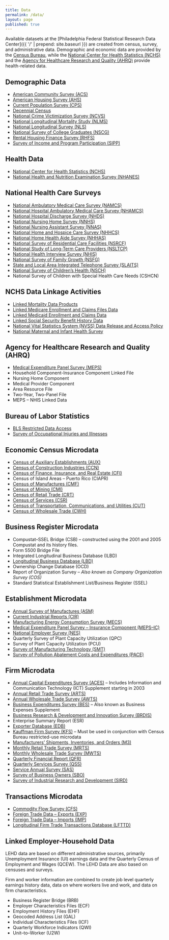 ```yaml
---
title: Data
permalink: /data/
layout: page
published: true
---
```



Available datasets at the [Philadelphia Federal Statistical Research Data Center]({{ '/' | prepend: site.baseurl }}) are created from census, survey, and administrative data. Demographic and economic data are provided by the [Census Bureau](https://www.census.gov/about/adrm/fsrdc/about/available_data.html), while the [National Center for Health Statistics (NCHS)](http://www.cdc.gov/rdc/b1datatype/dt100.htm) and the [Agency for Healthcare Research and Quality (AHRQ)](http://meps.ahrq.gov/mepsweb/data_stats/onsite_datacenter.jsp) provide health-related data.


## Demographic Data

- [American Community Survey (ACS)](https://www.census.gov/acs/www/)
- [American Housing Survey (AHS)](https://www.census.gov/programs-surveys/ahs/)
- [Current Population Survey (CPS)](https://www.census.gov/cps/)
- [Decennial Census](https://www.census.gov/cps/)
- [National Crime Victimization Survey (NCVS)](http://bjs.ojp.usdoj.gov/index.cfm?ty=dcdetail&iid=245)
- [National Longitudinal Mortality Study (NLMS)](https://www.census.gov/did/www/nlms/)
- [National Longitudinal Survey (NLS)](https://www.nlsinfo.org/investigator/pages/login.jsp)
- [National Survey of College Graduates (NSCG)](http://www.nsf.gov/statistics/srvygrads/)
- [Rental Housing Finance Survey (RHFS)](https://bhs.econ.census.gov/bhs/rhfs/about.html)
- [Survey of Income and Program Participation (SIPP)](https://www.census.gov/sipp/)

## Health Data

- [National Center for Health Statistics (NCHS)](http://cdc.gov/nchs)
- [National Health and Nutrition Examination Survey (NHANES)](http://www.cdc.gov/rdc/B1dataType/dt1222.htm)

## National Health Care Surveys

- [National Ambulatory Medical Care Survey (NAMCS)](http://www.cdc.gov/rdc/B1DataType/Dt1224a.htm)
- [National Hospital Ambulatory Medical Care Survey (NHAMCS)](http://www.cdc.gov/rdc/B1DataType/Dt1224a.htm)
- [National Hospital Discharge Survey (NHDS)](http://www.cdc.gov/rdc/B1dataType/Dt1224b.htm)
- [National Nursing Home Survey (NNHS)](http://www.cdc.gov/rdc/B1dataType/Dt1224c.htm)
- [National Nursing Assistant Survey (NNAS)](http://www.cdc.gov/rdc/B1dataType/Dt1224c.htm)
- [National Home and Hospice Care Survey (NHHCS)](http://www.cdc.gov/rdc/B1dataType/Dt1224d.htm)
- [National Home Health Aide Survey (NHHAS)](http://www.cdc.gov/rdc/B1dataType/Dt1224d.htm)
- [National Survey of Residential Care Facilities (NSRCF)](http://www.cdc.gov/rdc/B1dataType/Dt1224e.htm)
- [National Study of Long-Term Care Providers (NSLTCP)](http://www.cdc.gov/rdc/B1dataType/Dt1224f.htm)
- [National Health Interview Survey (NHIS)](http://www.cdc.gov/rdc/B1DataType/Dt1225.htm)
- [National Survey of Family Growth (NSFG)](http://www.cdc.gov/rdc/B1DataType/Dt1226.htm)
- [State and Local Area Integrated Telephone Survey (SLAITS)](http://www.cdc.gov/rdc/B1DataType/Dt1227.htm)
- [National Survey of Children’s Health (NSCH)](http://www.cdc.gov/nchs/slaits/nsch.htm)
- National Survey of Children with Special Health Care Needs (CSHCN)

## NCHS Data Linkage Activities

- [Linked Mortality Data Products](http://www.cdc.gov/nchs/data_access/data_linkage/mortality.htm)
- [Linked Medicare Enrollment and Claims Files Data](http://www.cdc.gov/nchs/data_access/data_linkage/cms_medicare.htm)
- [Linked Medicaid Enrollment and Claims Data](http://www.cdc.gov/nchs/data_access/data_linkage/cms_medicaid.htm)
- [Linked Social Security Benefit History Data](http://www.cdc.gov/nchs/data_access/data_linkage/ssa.htm)
- [National Vital Statistics System (NVSS) Data Release and Access Policy](http://www.cdc.gov/nchs/nvss/dvs_data_release.htm)
- [National Maternal and Infant Health Survey](http://www.cdc.gov/nchs/nvss/nmihs.htm)

## Agency for Healthcare Research and Quality (AHRQ)

- [Medical Expenditure Panel Survey (MEPS)](https://meps.ahrq.gov/mepsweb/data_stats/onsite_datacenter.jsp)
- Household Component-Insurance Component Linked File
- Nursing Home Component
- Medical Provider Component
- Area Resource File
- Two-Year, Two-Panel File
- MEPS – NHIS Linked Data

## Bureau of Labor Statistics

- [BLS Restricted Data Access](http://www.bls.gov/rda/)
- [Survey of Occupational Injuries and Illnesses](http://www.bls.gov/iif/)

## Economic Census Microdata

- [Census of Auxiliary Establishments (AUX)](https://www.census.gov/econ/index.html)
- [Census of Construction Industries (CCN)](https://www.census.gov/econ/index.html)
- [Census of Finance, Insurance, and Real Estate (CFI)](https://www.census.gov/econ/index.html)
- Census of Island Areas – Puerto Rico (CIAPR)
- [Census of Manufactures (CMF)](https://www.census.gov/econ/index.html)
- [Census of Mining (CMI)](https://www.census.gov/econ/index.html)
- [Census of Retail Trade (CRT)](https://www.census.gov/econ/index.html)
- [Census of Services (CSR)](https://www.census.gov/econ/index.html)
- [Census of Transportation, Communications, and Utilities (CUT)](https://www.census.gov/econ/index.html)
- [Census of Wholesale Trade (CWH)](https://www.census.gov/econ/index.html)

## Business Register Microdata

- Compustat–SSEL Bridge (CSB) – constructed using the 2001 and 2005 Compustat and its history files.
- Form 5500 Bridge File
- Integrated Longitudinal Business Database (ILBD)
- [Longitudinal Business Database (LBD)](https://www.census.gov/ces/dataproducts/datasets/lbd.html)
- Ownership Change Database (OCD)
- Report of Organization Survey – *Also known as Company Organization Survey (COS)*
- Standard Statistical Establishment List/Business Register (SSEL)

## Establishment Microdata

- [Annual Survey of Manufactures (ASM)](http://www.census.gov/programs-surveys/asm.html)
- [Current Industrial Reports (CIR)](https://www.census.gov/manufacturing/cir/index.html)
- [Manufacturing Energy Consumption Survey (MECS)](http://www.eia.gov/emeu/mecs/)
- [Medical Expenditure Panel Survey – Insurance Component (MEPS–IC)](http://meps.ahrq.gov/mepsweb/survey_comp/Insurance.jsp)
- [National Employer Survey (NES)](https://www.census.gov/econ/overview/mu2400.html)
- Quarterly Survey of Plant Capacity Utilization (QPC)
- Survey of Plant Capacity Utilization (PCU)
- [Survey of Manufacturing Technology (SMT)](https://www.census.gov/econ/overview/ma0700.html)
- [Survey of Pollution Abatement Costs and Expenditures (PACE)](https://www.epa.gov/environmental-economics/pollution-abatement-costs-and-expenditures-2005-survey)

## Firm Microdata

- [Annual Capital Expenditures Survey (ACES)](http://www.census.gov/programs-surveys/aces.html) – Includes Information and Communication Technology (ICT) Supplement starting in 2003
- [Annual Retail Trade Survey (ARTS)](https://www.census.gov/retail/)
- [Annual Wholesale Trade Survey (AWTS)](https://www.census.gov/wholesale/)
- [Business Expenditures Survey (BES)](https://www.census.gov/econ/bes/index.html) – Also known as Business Expenses Supplement
- [Business Research & Development and Innovation Survey (BRDIS)](https://www.census.gov/manufacturing/brdis/)
- Enterprise Summary Report (ESR)
- [Exporter Database (EDB)](https://www.census.gov/foreign-trade/about/index.html#exporterdatabase)
- [Kauffman Firm Survey (KFS)](http://www.kauffman.org/what-we-do/research/kauffman-firm-survey-series) – Must be used in conjunction with Census Bureau restricted-use microdata
- [Manufacturers’ Shipments, Inventories, and Orders (M3)](https://www.census.gov/manufacturing/m3/index.html)
- [Monthly Retail Trade Survey (MRTS)](https://www.census.gov/retail/index.html)
- [Monthly Wholesale Trade Survey (MWTS)](https://www.census.gov/wholesale/index.html)
- [Quarterly Financial Report (QFR)](https://www.census.gov/econ/qfr/index.html)
- [Quarterly Services Survey (QSS)](http://bhs.econ.census.gov/bhs/qss/about.html)
- [Service Annual Survey (SAS)](https://www.census.gov/services/index.html)
- [Survey of Business Owners (SBO)](http://census.gov/programs-surveys/sbo.html)
- [Survey of Industrial Research and Development (SIRD)](http://www.nsf.gov/statistics/srvyindustry/sird.cfm)

## Transactions Microdata

- [Commodity Flow Survey (CFS)](https://www.census.gov/econ/cfs/index.html)
- [Foreign Trade Data – Exports (EXP)](https://www.census.gov/ces/dataproducts/datasets/exp.html)
- [Foreign Trade Data – Imports (IMP)](https://www.census.gov/ces/dataproducts/datasets/imp.html)
- [Longitudinal Firm Trade Transactions Database (LFTTD)](https://www.census.gov/ces/dataproducts/datasets/lfttd.html)

## Linked Employer-Household Data

LEHD data are based on different administrative sources, primarily Unemployment Insurance (UI) earnings data and the Quarterly Census of Employment and Wages (QCEW). The LEHD Data are also based on censuses and surveys.

Firm and worker information are combined to create job level quarterly earnings history data, data on where workers live and work, and data on firm characteristics.

- Business Register Bridge (BRB)
- Employer Characteristics Files (ECF)
- Employment History Files (EHF)
- Geocoded Address List (GAL)
- Individual Characteristics Files (ICF)
- Quarterly Workforce Indicators (QWI)
- Unit–to–Worker (U2W)
